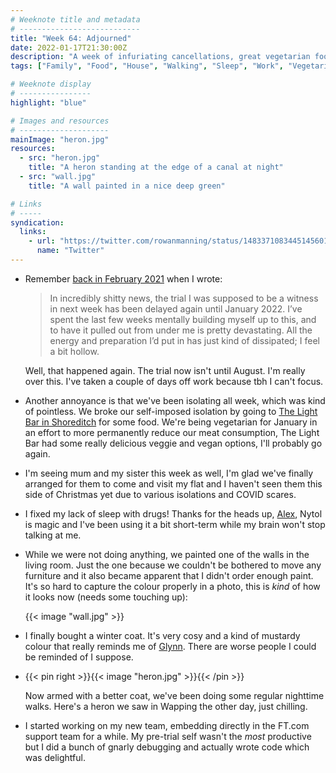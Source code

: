```yaml
---
# Weeknote title and metadata
# ---------------------------
title: "Week 64: Adjourned"
date: 2022-01-17T21:30:00Z
description: "A week of infuriating cancellations, great vegetarian food, painting walls, winter coats, nighttime walks, and a new direction at work."
tags: ["Family", "Food", "House", "Walking", "Sleep", "Work", "Vegetarianism", "DIY", "Trial"]

# Weeknote display
# ----------------
highlight: "blue"

# Images and resources
# --------------------
mainImage: "heron.jpg"
resources:
  - src: "heron.jpg"
    title: "A heron standing at the edge of a canal at night"
  - src: "wall.jpg"
    title: "A wall painted in a nice deep green"

# Links
# -----
syndication:
  links:
    - url: "https://twitter.com/rowanmanning/status/1483371083445145601"
      name: "Twitter"
---
```


  * Remember [back in February 2021](/weeknotes/16/) when I wrote:

      > In incredibly shitty news, the trial I was supposed to be a witness in next week has been delayed again until January 2022. I’ve spent the last few weeks mentally building myself up to this, and to have it pulled out from under me is pretty devastating. All the energy and preparation I’d put in has just kind of dissipated; I feel a bit hollow.

    Well, that happened again. The trial now isn't until August. I'm really over this. I've taken a couple of days off work because tbh I can't focus.

  * Another annoyance is that we've been isolating all week, which was kind of pointless. We broke our self-imposed isolation by going to [The Light Bar in Shoreditch](https://www.lightbarlondon.com/) for some food. We're being vegetarian for January in an effort to more permanently reduce our meat consumption, The Light Bar had some really delicious veggie and vegan options, I'll probably go again.

  * I'm seeing mum and my sister this week as well, I'm glad we've finally arranged for them to come and visit my flat and I haven't seen them this side of Christmas yet due to various isolations and COVID scares.

  * I fixed my lack of sleep with drugs! Thanks for the heads up, [Alex](https://alexwilson.tech/), Nytol is magic and I've been using it a bit short-term while my brain won't stop talking at me.

  * While we were not doing anything, we painted one of the walls in the living room. Just the one because we couldn't be bothered to move any furniture and it also became apparent that I didn't order enough paint. It's so hard to capture the colour properly in a photo, this is _kind_ of how it looks now (needs some touching up):

    {{< image "wall.jpg" >}}

  * I finally bought a winter coat. It's very cosy and a kind of mustardy colour that really reminds me of [Glynn](http://www.glynnphillips.co.uk/). There are worse people I could be reminded of I suppose.

  * {{< pin right >}}{{< image "heron.jpg" >}}{{< /pin >}}
  
    Now armed with a better coat, we've been doing some regular nighttime walks. Here's a heron we saw in Wapping the other day, just chilling.

  * I started working on my new team, embedding directly in the FT.com support team for a while. My pre-trial self wasn't the _most_ productive but I did a bunch of gnarly debugging and actually wrote code which was delightful.
